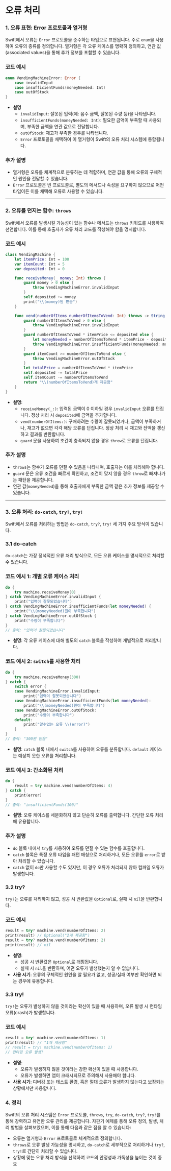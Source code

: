 # 오류 처리

### 1. **오류 표현: Error 프로토콜과 열거형**

Swift에서 오류는 `Error` 프로토콜을 준수하는 타입으로 표현됩니다. 주로 `enum`을 사용하여 오류의 종류를 정의합니다. 열거형은 각 오류 케이스를 명확히 정의하고, 연관 값(associated values)을 통해 추가 정보를 포함할 수 있습니다.

### 코드 예시

```swift
enum VendingMachineError: Error {
    case invalidInput
    case insufficientFunds(moneyNeeded: Int)
    case outOfStock
}

```

- **설명**
    - `invalidInput`: 잘못된 입력(예: 음수 금액, 잘못된 수량 등)을 나타냅니다.
    - `insufficientFunds(moneyNeeded: Int)`: 필요한 금액이 부족할 때 사용되며, 부족한 금액을 연관 값으로 전달합니다.
    - `outOfStock`: 재고가 부족한 경우를 나타냅니다.
    - `Error` 프로토콜을 채택하여 이 열거형이 Swift의 오류 처리 시스템에 통합됩니다.

### 추가 설명

- 열거형은 오류를 체계적으로 분류하는 데 적합하며, 연관 값을 통해 오류의 구체적인 원인을 전달할 수 있습니다.
- `Error` 프로토콜은 빈 프로토콜로, 별도의 메서드나 속성을 요구하지 않으므로 어떤 타입이든 이를 채택해 오류로 사용할 수 있습니다.

---

### 2. **오류를 던지는 함수: `throws`**

Swift에서 오류를 발생시킬 가능성이 있는 함수나 메서드는 `throws` 키워드를 사용하여 선언합니다. 이를 통해 호출자가 오류 처리 코드를 작성해야 함을 명시합니다.

### 코드 예시

```swift
class VendingMachine {
    let itemPrice: Int = 100
    var itemCount: Int = 5
    var deposited: Int = 0

    func receiveMoney(_ money: Int) throws {
        guard money > 0 else {
            throw VendingMachineError.invalidInput
        }
        self.deposited += money
        print("\\(money)원 받음")
    }

    func vend(numberOfItems numberOfItemsToVend: Int) throws -> String {
        guard numberOfItemsToVend > 0 else {
            throw VendingMachineError.invalidInput
        }
        guard numberOfItemsToVend * itemPrice <= deposited else {
            let moneyNeeded = numberOfItemsToVend * itemPrice - deposited
            throw VendingMachineError.insufficientFunds(moneyNeeded: moneyNeeded)
        }
        guard itemCount >= numberOfItemsToVend else {
            throw VendingMachineError.outOfStock
        }
        let totalPrice = numberOfItemsToVend * itemPrice
        self.deposited -= totalPrice
        self.itemCount -= numberOfItemsToVend
        return "\\(numberOfItemsToVend)개 제공함"
    }
}

```

- **설명**:
    - `receiveMoney(_:)`: 입력된 금액이 0 이하일 경우 `invalidInput` 오류를 던집니다. 정상 처리 시 `deposited`에 금액을 추가합니다.
    - `vend(numberOfItems:)`: 구매하려는 수량이 잘못되었거나, 금액이 부족하거나, 재고가 없으면 각각 해당 오류를 던집니다. 정상 처리 시 재고와 잔액을 갱신하고 결과를 반환합니다.
    - `guard` 문을 사용하여 조건이 충족되지 않을 경우 `throw`로 오류를 던집니다.

### 추가 설명

- `throws`는 함수가 오류를 던질 수 있음을 나타내며, 호출자는 이를 처리해야 합니다.
- `guard` 문은 오류 조건을 빠르게 확인하고, 조건이 맞지 않을 경우 `throw`로 빠져나가는 패턴을 제공합니다.
- 연관 값(`moneyNeeded`)을 통해 호출자에게 부족한 금액 같은 추가 정보를 제공할 수 있습니다.

---

### 3. **오류 처리: `do-catch`, `try?`, `try!`**

Swift에서 오류를 처리하는 방법은 `do-catch`, `try?`, `try!` 세 가지 주요 방식이 있습니다.

### 3.1 **do-catch**

`do-catch`는 가장 정석적인 오류 처리 방식으로, 모든 오류 케이스를 명시적으로 처리할 수 있습니다.

### 코드 예시 1: 개별 오류 케이스 처리

```swift
do {
    try machine.receiveMoney(0)
} catch VendingMachineError.invalidInput {
    print("입력이 잘못되었습니다")
} catch VendingMachineError.insufficientFunds(let moneyNeeded) {
    print("\\(moneyNeeded)원이 부족합니다")
} catch VendingMachineError.outOfStock {
    print("수량이 부족합니다")
}
// 출력: "입력이 잘못되었습니다"

```

- **설명**: 각 오류 케이스에 대해 별도의 `catch` 블록을 작성하여 개별적으로 처리합니다.

### 코드 예시 2: `switch`를 사용한 처리

```swift
do {
    try machine.receiveMoney(300)
} catch {
    switch error {
    case VendingMachineError.invalidInput:
        print("입력이 잘못되었습니다")
    case VendingMachineError.insufficientFunds(let moneyNeeded):
        print("\\(moneyNeeded)원이 부족합니다")
    case VendingMachineError.outOfStock:
        print("수량이 부족합니다")
    default:
        print("알수없는 오류 \\(error)")
    }
}
// 출력: "300원 받음"

```

- **설명**: `catch` 블록 내에서 `switch`를 사용하여 오류를 분류합니다. `default` 케이스는 예상치 못한 오류를 처리합니다.

### 코드 예시 3: 간소화된 처리

```swift
do {
    result = try machine.vend(numberOfItems: 4)
} catch {
    print(error)
}
// 출력: "insufficientFunds(100)"

```

- **설명**: 오류 케이스를 세분화하지 않고 단순히 오류를 출력합니다. 간단한 오류 처리에 유용합니다.

### 추가 설명

- `do` 블록 내에서 `try`를 사용하여 오류를 던질 수 있는 함수를 호출합니다.
- `catch` 블록은 특정 오류 타입을 패턴 매칭으로 처리하거나, 모든 오류를 `error`로 받아 처리할 수 있습니다.
- `catch` 없이 `do`만 사용할 수도 있지만, 이 경우 오류가 처리되지 않아 컴파일 오류가 발생합니다.

### 3.2 **try?**

`try?`는 오류를 처리하지 않고, 성공 시 반환값을 `Optional`로, 실패 시 `nil`을 반환합니다.

### 코드 예시

```swift
result = try? machine.vend(numberOfItems: 2)
print(result) // Optional("2개 제공함")
result = try? machine.vend(numberOfItems: 2)
print(result) // nil

```

- **설명**:
    - 성공 시 반환값은 `Optional`로 래핑됩니다.
    - 실패 시 `nil`을 반환하며, 어떤 오류가 발생했는지 알 수 없습니다.
- **사용 시기**: 오류의 구체적인 원인을 알 필요가 없고, 성공/실패 여부만 확인하면 되는 경우에 유용합니다.

### 3.3 **try!**

`try!`는 오류가 발생하지 않을 것이라는 확신이 있을 때 사용하며, 오류 발생 시 런타임 오류(crash)가 발생합니다.

### 코드 예시

```swift
result = try! machine.vend(numberOfItems: 1)
print(result) // "1개 제공함"
// result = try! machine.vend(numberOfItems: 1)
// 런타임 오류 발생!

```

- **설명**:
    - 오류가 발생하지 않을 것이라는 강한 확신이 있을 때 사용합니다.
    - 오류가 발생하면 앱이 크래시되므로 주의해서 사용해야 합니다.
- **사용 시기**: 디버깅 또는 테스트 환경, 혹은 절대 오류가 발생하지 않는다고 보장되는 상황에서만 사용합니다.

### 4. 정리

Swift의 오류 처리 시스템은 `Error` 프로토콜, `throws`, `try`, `do-catch`, `try?`, `try!`를 통해 강력하고 유연한 오류 관리를 제공합니다. 자판기 예제를 통해 오류 정의, 발생, 처리 방법을 살펴보았으며, 이를 통해 다음과 같은 점을 알 수 있습니다:

- 오류는 열거형과 `Error` 프로토콜로 체계적으로 정의합니다.
- `throws`로 오류 발생 가능성을 명시하고, `do-catch`로 세부적으로 처리하거나 `try?`, `try!`로 간단히 처리할 수 있습니다.
- 상황에 맞는 오류 처리 방식을 선택하여 코드의 안정성과 가독성을 높이는 것이 중요